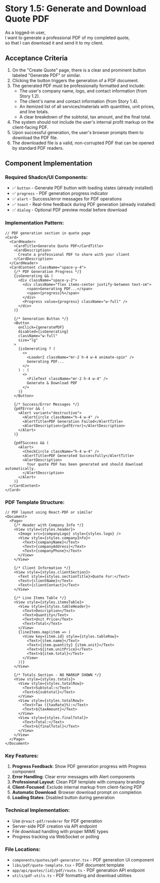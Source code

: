 # Story 1.5: Generate and Download Quote PDF

As a logged-in user,  
I want to generate a professional PDF of my completed quote,  
so that I can download it and send it to my client.  

## Acceptance Criteria

1. On the "Create Quote" page, there is a clear and prominent button labeled "Generate PDF" or similar.  
2. Clicking the button triggers the generation of a PDF document.  
3. The generated PDF must be professionally formatted and include:  
   * The user's company name, logo, and contact information (from Story 1.2).  
   * The client's name and contact information (from Story 1.4).  
   * An itemized list of all services/materials with quantities, unit prices, and line totals.  
   * A clear breakdown of the subtotal, tax amount, and the final total.  
4. The system should not include the user's internal profit markup on the client-facing PDF.  
5. Upon successful generation, the user's browser prompts them to download the PDF file.  
6. The downloaded file is a valid, non-corrupted PDF that can be opened by standard PDF readers.

## Component Implementation

### Required Shadcn/UI Components:
- ✅ `button` - Generate PDF button with loading states (already installed)
- ✅ `progress` - PDF generation progress indicator
- ✅ `alert` - Success/error messages for PDF operations
- ✅ `toast` - Real-time feedback during PDF generation (already installed)
- ✅ `dialog` - Optional PDF preview modal before download

### Implementation Pattern:
```tsx
// PDF generation section in quote page
<Card>
  <CardHeader>
    <CardTitle>Generate Quote PDF</CardTitle>
    <CardDescription>
      Create a professional PDF to share with your client
    </CardDescription>
  </CardHeader>
  <CardContent className="space-y-4">
    {/* PDF Generation Progress */}
    {isGenerating && (
      <div className="space-y-2">
        <div className="flex items-center justify-between text-sm">
          <span>Generating PDF...</span>
          <span>{progress}%</span>
        </div>
        <Progress value={progress} className="w-full" />
      </div>
    )}
    
    {/* Generation Button */}
    <Button 
      onClick={generatePDF}
      disabled={isGenerating}
      className="w-full"
      size="lg"
    >
      {isGenerating ? (
        <>
          <Loader2 className="mr-2 h-4 w-4 animate-spin" />
          Generating PDF...
        </>
      ) : (
        <>
          <FileText className="mr-2 h-4 w-4" />
          Generate & Download PDF
        </>
      )}
    </Button>
    
    {/* Success/Error Messages */}
    {pdfError && (
      <Alert variant="destructive">
        <AlertCircle className="h-4 w-4" />
        <AlertTitle>PDF Generation Failed</AlertTitle>
        <AlertDescription>{pdfError}</AlertDescription>
      </Alert>
    )}
    
    {pdfSuccess && (
      <Alert>
        <CheckCircle className="h-4 w-4" />
        <AlertTitle>PDF Generated Successfully</AlertTitle>
        <AlertDescription>
          Your quote PDF has been generated and should download automatically.
        </AlertDescription>
      </Alert>
    )}
  </CardContent>
</Card>
```

### PDF Template Structure:
```tsx
// PDF layout using React-PDF or similar
<Document>
  <Page>
    {/* Header with Company Info */}
    <View style={styles.header}>
      <Image src={companyLogo} style={styles.logo} />
      <View style={styles.companyInfo}>
        <Text>{companyName}</Text>
        <Text>{companyAddress}</Text>
        <Text>{companyPhone}</Text>
      </View>
    </View>
    
    {/* Client Information */}
    <View style={styles.clientSection}>
      <Text style={styles.sectionTitle}>Quote For:</Text>
      <Text>{clientName}</Text>
      <Text>{clientContact}</Text>
    </View>
    
    {/* Line Items Table */}
    <View style={styles.itemsTable}>
      <View style={styles.tableHeader}>
        <Text>Description</Text>
        <Text>Quantity</Text>
        <Text>Unit Price</Text>
        <Text>Total</Text>
      </View>
      {lineItems.map(item => (
        <View key={item.id} style={styles.tableRow}>
          <Text>{item.name}</Text>
          <Text>{item.quantity} {item.unit}</Text>
          <Text>${item.unitPrice}</Text>
          <Text>${item.total}</Text>
        </View>
      ))}
    </View>
    
    {/* Totals Section - NO MARKUP SHOWN */}
    <View style={styles.totals}>
      <View style={styles.totalRow}>
        <Text>Subtotal:</Text>
        <Text>${subtotal}</Text>
      </View>
      <View style={styles.totalRow}>
        <Text>Tax ({taxRate}%):</Text>
        <Text>${taxAmount}</Text>
      </View>
      <View style={styles.finalTotal}>
        <Text>Total:</Text>
        <Text>${finalTotal}</Text>
      </View>
    </View>
  </Page>
</Document>
```

### Key Features:
1. **Progress Feedback**: Show PDF generation progress with Progress component
2. **Error Handling**: Clear error messages with Alert components
3. **Professional Layout**: Clean PDF template with company branding
4. **Client-Focused**: Exclude internal markup from client-facing PDF
5. **Automatic Download**: Browser download prompt on completion
6. **Loading States**: Disabled button during generation

### Technical Implementation:
- Use `@react-pdf/renderer` for PDF generation
- Server-side PDF creation via API endpoint
- File download handling with proper MIME types
- Progress tracking via WebSocket or polling

### File Locations:
- `components/quotes/pdf-generator.tsx` - PDF generation UI component
- `libs/pdf/quote-template.tsx` - PDF document template
- `app/api/quotes/[id]/pdf/route.ts` - PDF generation API endpoint
- `utils/pdf-utils.ts` - PDF formatting and download utilities